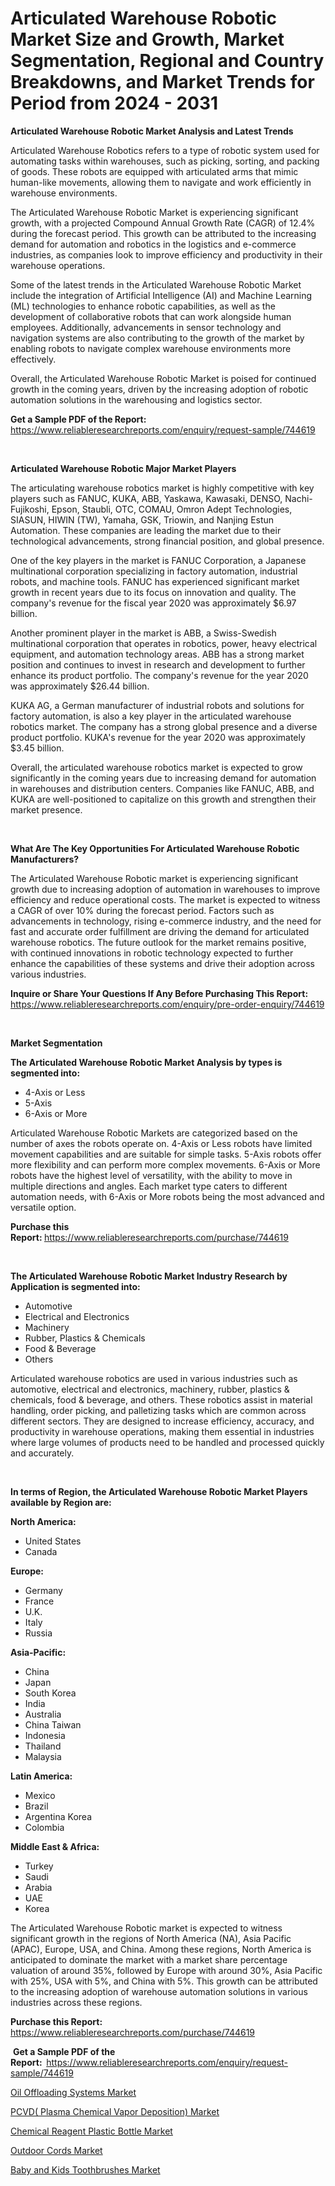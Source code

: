 <p><h1>Articulated Warehouse Robotic Market Size and Growth, Market Segmentation, Regional and Country Breakdowns, and Market Trends for Period from 2024 -  2031</h1></p><p><strong>Articulated Warehouse Robotic Market Analysis and Latest Trends</strong></p>
<p><p>Articulated Warehouse Robotics refers to a type of robotic system used for automating tasks within warehouses, such as picking, sorting, and packing of goods. These robots are equipped with articulated arms that mimic human-like movements, allowing them to navigate and work efficiently in warehouse environments.</p><p>The Articulated Warehouse Robotic Market is experiencing significant growth, with a projected Compound Annual Growth Rate (CAGR) of 12.4% during the forecast period. This growth can be attributed to the increasing demand for automation and robotics in the logistics and e-commerce industries, as companies look to improve efficiency and productivity in their warehouse operations.</p><p>Some of the latest trends in the Articulated Warehouse Robotic Market include the integration of Artificial Intelligence (AI) and Machine Learning (ML) technologies to enhance robotic capabilities, as well as the development of collaborative robots that can work alongside human employees. Additionally, advancements in sensor technology and navigation systems are also contributing to the growth of the market by enabling robots to navigate complex warehouse environments more effectively.</p><p>Overall, the Articulated Warehouse Robotic Market is poised for continued growth in the coming years, driven by the increasing adoption of robotic automation solutions in the warehousing and logistics sector.</p></p>
<p><strong>Get a Sample PDF of the Report:&nbsp;</strong> <a href="https://www.reliableresearchreports.com/enquiry/request-sample/744619">https://www.reliableresearchreports.com/enquiry/request-sample/744619</a></p>
<p>&nbsp;</p>
<p><strong>Articulated Warehouse Robotic Major Market Players</strong></p>
<p><p>The articulating warehouse robotics market is highly competitive with key players such as FANUC, KUKA, ABB, Yaskawa, Kawasaki, DENSO, Nachi-Fujikoshi, Epson, Staubli, OTC, COMAU, Omron Adept Technologies, SIASUN, HIWIN (TW), Yamaha, GSK, Triowin, and Nanjing Estun Automation. These companies are leading the market due to their technological advancements, strong financial position, and global presence.</p><p>One of the key players in the market is FANUC Corporation, a Japanese multinational corporation specializing in factory automation, industrial robots, and machine tools. FANUC has experienced significant market growth in recent years due to its focus on innovation and quality. The company's revenue for the fiscal year 2020 was approximately $6.97 billion.</p><p>Another prominent player in the market is ABB, a Swiss-Swedish multinational corporation that operates in robotics, power, heavy electrical equipment, and automation technology areas. ABB has a strong market position and continues to invest in research and development to further enhance its product portfolio. The company's revenue for the year 2020 was approximately $26.44 billion.</p><p>KUKA AG, a German manufacturer of industrial robots and solutions for factory automation, is also a key player in the articulated warehouse robotics market. The company has a strong global presence and a diverse product portfolio. KUKA's revenue for the year 2020 was approximately $3.45 billion.</p><p>Overall, the articulated warehouse robotics market is expected to grow significantly in the coming years due to increasing demand for automation in warehouses and distribution centers. Companies like FANUC, ABB, and KUKA are well-positioned to capitalize on this growth and strengthen their market presence.</p></p>
<p>&nbsp;</p>
<p><strong>What Are The Key Opportunities For Articulated Warehouse Robotic Manufacturers?</strong></p>
<p><p>The Articulated Warehouse Robotic market is experiencing significant growth due to increasing adoption of automation in warehouses to improve efficiency and reduce operational costs. The market is expected to witness a CAGR of over 10% during the forecast period. Factors such as advancements in technology, rising e-commerce industry, and the need for fast and accurate order fulfillment are driving the demand for articulated warehouse robotics. The future outlook for the market remains positive, with continued innovations in robotic technology expected to further enhance the capabilities of these systems and drive their adoption across various industries.</p></p>
<p><strong>Inquire or Share Your Questions If Any Before Purchasing This Report:</strong> <a href="https://www.reliableresearchreports.com/enquiry/pre-order-enquiry/744619">https://www.reliableresearchreports.com/enquiry/pre-order-enquiry/744619</a></p>
<p>&nbsp;</p>
<p><strong>Market Segmentation</strong></p>
<p><strong>The Articulated Warehouse Robotic Market Analysis by types is segmented into:</strong></p>
<p><ul><li>4-Axis or Less</li><li>5-Axis</li><li>6-Axis or More</li></ul></p>
<p><p>Articulated Warehouse Robotic Markets are categorized based on the number of axes the robots operate on. 4-Axis or Less robots have limited movement capabilities and are suitable for simple tasks. 5-Axis robots offer more flexibility and can perform more complex movements. 6-Axis or More robots have the highest level of versatility, with the ability to move in multiple directions and angles. Each market type caters to different automation needs, with 6-Axis or More robots being the most advanced and versatile option.</p></p>
<p><strong>Purchase this Report:&nbsp;</strong><a href="https://www.reliableresearchreports.com/purchase/744619">https://www.reliableresearchreports.com/purchase/744619</a></p>
<p>&nbsp;</p>
<p><strong>The Articulated Warehouse Robotic Market Industry Research by Application is segmented into:</strong></p>
<p><ul><li>Automotive</li><li>Electrical and Electronics</li><li>Machinery</li><li>Rubber, Plastics & Chemicals</li><li>Food & Beverage</li><li>Others</li></ul></p>
<p><p>Articulated warehouse robotics are used in various industries such as automotive, electrical and electronics, machinery, rubber, plastics & chemicals, food & beverage, and others. These robotics assist in material handling, order picking, and palletizing tasks which are common across different sectors. They are designed to increase efficiency, accuracy, and productivity in warehouse operations, making them essential in industries where large volumes of products need to be handled and processed quickly and accurately.</p></p>
<p>&nbsp;</p>
<p><strong>In terms of Region, the Articulated Warehouse Robotic Market Players available by Region are:</strong></p>
<p>
    <p> <strong> North America: </strong>
        <ul>
            <li>United States</li>
            <li>Canada</li>
        </ul>
        </p> 
    <p> <strong> Europe: </strong>
        <ul>
            <li>Germany</li>
            <li>France</li>
            <li>U.K.</li>
            <li>Italy</li>
            <li>Russia</li>
        </ul>
        </p> 
    <p> <strong> Asia-Pacific: </strong>
        <ul>
            <li>China</li>
            <li>Japan</li>
            <li>South Korea</li>
            <li>India</li>
            <li>Australia</li>
            <li>China Taiwan</li>
            <li>Indonesia</li>
            <li>Thailand</li>
            <li>Malaysia</li>
        </ul>
        </p> 
    <p> <strong> Latin America: </strong>
        <ul>
            <li>Mexico</li>
            <li>Brazil</li>
            <li>Argentina Korea</li>
            <li>Colombia</li>
        </ul>
        </p> 
    <p> <strong> Middle East & Africa: </strong>
        <ul>
            <li>Turkey</li>
            <li>Saudi</li>
            <li>Arabia</li>
            <li>UAE</li>
            <li>Korea</li>
        </ul>
    </p>
    </p>
<p><p>The Articulated Warehouse Robotic market is expected to witness significant growth in the regions of North America (NA), Asia Pacific (APAC), Europe, USA, and China. Among these regions, North America is anticipated to dominate the market with a market share percentage valuation of around 35%, followed by Europe with around 30%, Asia Pacific with 25%, USA with 5%, and China with 5%. This growth can be attributed to the increasing adoption of warehouse automation solutions in various industries across these regions.</p></p>
<p><strong>Purchase this Report: </strong><a href="https://www.reliableresearchreports.com/purchase/744619">https://www.reliableresearchreports.com/purchase/744619</a></p>
<p>&nbsp;<strong>Get a Sample PDF of the Report:&nbsp;&nbsp;</strong><a href="https://www.reliableresearchreports.com/enquiry/request-sample/744619">https://www.reliableresearchreports.com/enquiry/request-sample/744619</a></p>
<p><strong></strong></p>
<p><p><a href="https://rainy-horn-d69.notion.site/Oil-Offloading-Systems-Market-Research-Report-Reveals-The-Latest-Trends-And-Opportunities-of-this-Ma-a6952565262a4d4c93e88b4942af7a01">Oil Offloading Systems Market</a></p><p><a href="https://woozy-pyroraptor-a1f.notion.site/PCVD-Plasma-Chemical-Vapor-Deposition-Market-Size-Share-Trends-Analysis-Report-By-Material-By--f02559fd6a704b50a641252138e969f0">PCVD( Plasma Chemical Vapor Deposition) Market</a></p><p><a href="https://view.publitas.com/reportprime-1/chemical-reagent-plastic-bottle-market-size-growth-outlook-from-2024-to-2031-projecting-at-markets-trends-analysis-by-application-regional-outlook-and-revenue/">Chemical Reagent Plastic Bottle Market</a></p><p><a href="https://woozy-pyroraptor-a1f.notion.site/Outdoor-Cords-Market-Size-Growing-and-Forecasted-for-period-from-2024-2031-and-provides-complete-m-ad0c274213dd4199bf142ea9bf2be9f5">Outdoor Cords Market</a></p><p><a href="https://view.publitas.com/reportprime-1/baby-and-kids-toothbrushes-market-size-share-trends-analysis-report-by-application-regional-outlook-competitive-strategies-and-segment-forecasts-2024-2031/">Baby and Kids Toothbrushes Market</a></p></p>